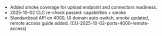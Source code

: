 - Added smoke coverage for upload endpoint and connectors readiness.
- 2025-10-02 CLC re-check passed: capabilities + smoke
- Standardized API on 4000, UI domain auto-switch, smoke updated, remote access guide added. (CU-2025-10-02-ports-4000-remote-access)
